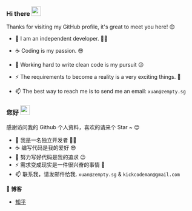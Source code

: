 ###  Hi there <img src="https://media.giphy.com/media/hvRJCLFzcasrR4ia7z/giphy.gif" width="25px">

Thanks for visiting my GitHub profile, it's great to meet you here! 😊

- 🧔 I am an independent developer. 🧑‍💻 
- ☕️ Coding is my passion. 😎

- 🔭 Working hard to write clean code is my pursuit :wink:
- ⚡ The requirements to become a reality is a very exciting things. 🐶
- 📫 The best way to reach me is to send me an email: `xuan@zempty.sg`

###  您好 <img src="https://media.giphy.com/media/hvRJCLFzcasrR4ia7z/giphy.gif" width="25px">

感谢访问我的 Github 个人资料，喜欢的请来个 Star ~ 😊

- 🧔 我是一名独立开发者 🧑‍💻 
- ☕️ 编写代码是我的爱好 😎
- 🔭 努力写好代码是我的追求 :wink:
- ⚡ 需求变成现实是一件很兴奋的事情 🐶
- 📫 联系我，请发邮件给我. `xuan@zempty.sg` & `kickcodeman@gmail.com`


**🚀 博客**

- [知乎](https://www.zhihu.com/column/zhaoxuan)






